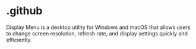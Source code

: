 # .github
Display Menu is a desktop utility for Windows and macOS that allows users to change screen resolution, refresh rate, and display settings quickly and efficiently.
